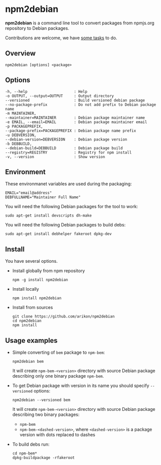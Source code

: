 # npm2debian
**npm2debian** is a command line tool to convert packages from npmjs.org repository to Debian packages.

Contributions are welcome, we have [some tasks](https://github.com/arikon/npm2debian/issues) to do.

## Overview

	npm2debian [options] <package>

## Options

	-h, --help                     : Help
	-o OUTPUT, --output=OUTPUT     : Output directory
	--versioned                    : Build versioned debian package
	--no-package-prefix            : Do not add prefix to Debian package name
	-m MAINTAINER,
	--maintainer=MAINTAINER        : Debian package maintainer name
	-e EMAIL, --email=EMAIL        : Debian package maintainer email
	-p PACKAGEPREFIX,
	--package-prefix=PACKAGEPREFIX : Debian package name prefix
	-u DEBVERSION,
	--debian-version=DEBVERSION    : Debian package version
	-b DEBBUILD,
	--debian-build=DEBBUILD        : Debian package build
	--registry=REGISTRY            : Registry for npm install
	-v, --version                  : Show version

## Environment

  These environmanet variables are used during the packaging:

	EMAIL="email@address"
	DEBFULLNAME="Maintainer Full Name"

  You will need the following Debian packages for the tool to work:

	sudo apt-get install devscripts dh-make

  You will need the following Debian packages to build debs:

	sudo apt-get install debhelper fakeroot dpkg-dev

## Install

  You have several options.

 * Install globally from npm repository

	`npm -g install npm2debian`

 * Install locally

	`npm install npm2debian`

 * Install from sources

	```
	git clone https://github.com/arikon/npm2debian
	cd npm2debian
	npm install
	```

## Usage examples

 * Simple converting of `bem` package to `npm-bem`:

	`npm2debian bem`

	It will create `npm-bem-<version>` directory with source Debian package describing only one binary package `npm-bem`.

 * To get Debian package with version in its name you should specify `--versioned` options:

	`npm2debian --versioned bem`

	It will create `npm-bem-<version>` directory with source Debian package describing two binary packages:

	 * `npm-bem`
	 * `npm-bem-<dashed-version>`, where `<dashed-version>` is a package version with dots replaced to dashes

 * To build debs run:

	```
	cd npm-bem*
	dpkg-buildpackage -rfakeroot
	```

<!-- Yandex.Metrika counter -->
<img src="//mc.yandex.ru/watch/12831025" style="position:absolute; left:-9999px;" alt="" />
<!-- /Yandex.Metrika counter -->
